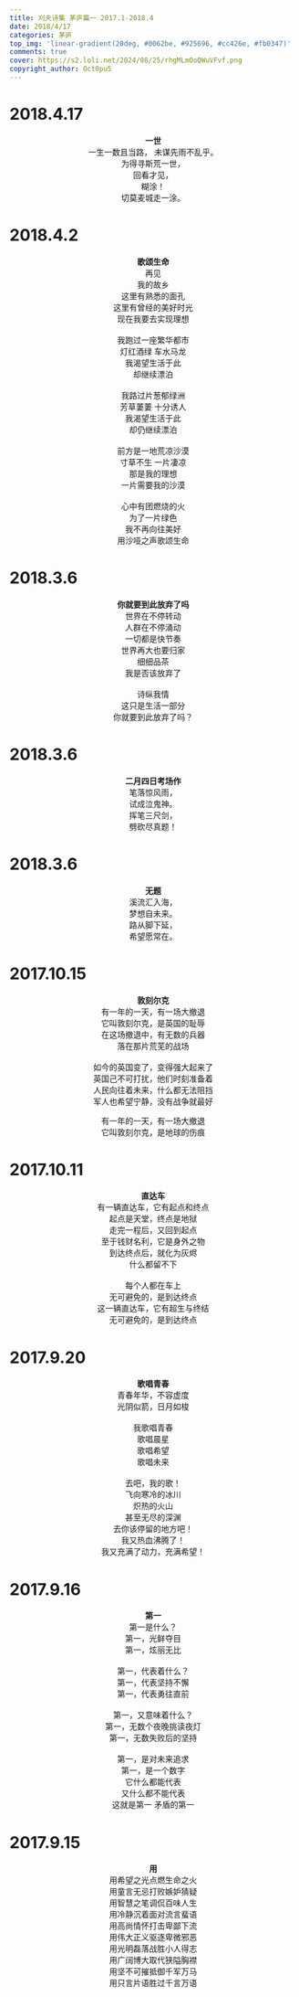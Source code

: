 ```yaml
---
title: 刈夫诗集 茅庐篇一 2017.1-2018.4
date: 2018/4/17
categories: 茅庐
top_img: 'linear-gradient(20deg, #0062be, #925696, #cc426e, #fb0347)'
comments: true
cover: https://s2.loli.net/2024/08/25/rhgMLmOoQWuVFvf.png
copyright_author: Oct0pu5
---
```


<h1>2018.4.17</h1>
<center>
<b>一世</b><br>
一生一数且当路，
未谋先雨不乱乎。<br>
为得寻斯荒一世，<br>
回看才见，<br>
糊涂！<br>
切莫麦城走一涂。<br>
</center>

<h1>2018.4.2</h1>
<center>
<b>歌颂生命</b><br>
再见<br>
我的故乡<br>
这里有熟悉的面孔<br>
这里有曾经的美好时光<br>
现在我要去实现理想<br>
<br>
我跑过一座繁华都市<br>
灯红酒绿 车水马龙<br>
我渴望生活于此<br>
却继续漂泊<br>
<br>
我路过片葱郁绿洲<br>
芳草萋萋 十分诱人<br>
我渴望生活于此<br>
却仍继续漂泊<br>
<br>
前方是一地荒凉沙漠<br>
寸草不生 一片凄凉<br>
那是我的理想<br>
一片需要我的沙漠<br>
<br>
心中有团燃烧的火<br>
为了一片绿色<br>
我不再向往美好<br>
用沙哑之声歌颂生命<br>
</center>

<h1>2018.3.6</h1>
<center>
<b>你就要到此放弃了吗</b><br>
世界在不停转动<br>
人群在不停涌动<br>
一切都是快节奏<br>
世界再大也要归家<br>
细细品茶 <br>
我是否该放弃了<br>
<br>
诗纵我情<br>
这只是生活一部分<br>
你就要到此放弃了吗？<br>
</center>

<h1>2018.3.6</h1>
<center>
<b>二月四日考场作</b><br>
笔落惊风雨，<br>
试成泣鬼神。<br>
挥笔三尺剑，<br>
劈砍尽真题！<br>
</center>

<h1>2018.3.6</h1>
<center>
<b>无题</b><br>
溪流汇入海，<br>
梦想自未来。<br>
路从脚下延，<br>
希望愿常在。<br>
</center>

<h1>2017.10.15</h1>
<center>
<b>敦刻尔克</b><br>
有一年的一天，有一场大撤退<br>
它叫敦刻尔克，是英国的耻辱<br>
在这场撤退中，有无数的兵器<br>
落在那片荒芜的战场<br>
<br>
如今的英国变了，变得强大起来了<br>
英国己不可打扰，他们时刻准备着<br>
人民向往着未来，什么都无法阻挡<br>
军人也希望宁静，没有战争就最好<br>

有一年的一天，有一场大撤退<br>
它叫敦刻尔克，是地球的伤痕<br>
</center>

<h1>2017.10.11</h1>
<center>
<b>直达车</b><br>
有一辆直达车，它有起点和终点<br>
起点是天堂，终点是地狱<br>
走完一程后，又回到起点<br>
至于钱财名利，它是身外之物<br>
到达终点后，就化为灰烬<br>
什么都留不下<br>
<br>
每个人都在车上<br>
无可避免的，是到达终点<br>
这一辆直达车，它有超生与终结<br>
无可避免的，是到达终点<br>
</center>

<h1>2017.9.20</h1>
<center>
<b>歌唱青春</b><br>
青春年华，不容虚度<br>
光阴似箭，日月如梭<br>
<br>
我歌唱青春<br>
歌唱晨星<br>
歌唱希望<br>
歌唱未来<br>
<br>
去吧，我的歌！<br>
飞向寒冷的冰川<br>
炽热的火山<br>
甚至无尽的深渊<br>
去你该停留的地方吧！<br>
我又热血沸腾了！<br>
我又充满了动力，充满希望！<br>
</center>

<h1>2017.9.16</h1>
<center>
<b>第一</b><br>
第一是什么？<br>
第一，光鲜夺目<br>
第一，炫丽无比<br>
<br>
第一，代表着什么？<br>
第一，代表坚持不懈<br>
第一，代表勇往直前<br>
<br>
第一，又意味着什么？<br>
第一，无数个夜晚挑读夜灯<br>
第一，无数失败后的坚持<br>
<br>
第一，是对未来追求<br>
第一，是一个数字<br>
它什么都能代表<br>
又什么都不能代表<br>
这就是第一 矛盾的第一<br>
</center>

<h1>2017.9.15</h1>
<center>
<b>用</b><br>
用希望之光点燃生命之火<br>
用童言无忌打败嫉妒猜疑<br>
用智慧之笔调侃百味人生<br>
用冷静沉着面对流言蜚语<br>
用高尚情怀打击卑鄙下流<br>
用伟大正义驱逐卑微邪恶<br>
用光明磊落战胜小人得志<br>
用广阔博大取代狭隘胸襟<br>
用坚不可摧抵御千军万马<br>
用只言片语胜过千言万语<br>
</center>